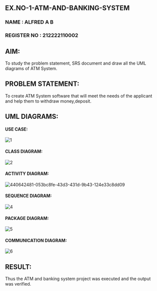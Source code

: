 ## EX.NO-1-ATM-AND-BANKING-SYSTEM

### NAME : ALFRED A B

### REGISTER NO : 212222110002

## AIM:
To study the problem statement, SRS document and draw all the UML diagrams of ATM System.

## PROBLEM STATEMENT:
To create ATM System software that will meet the needs of the applicant and help them to withdraw money,deposit.

## UML DIAGRAMS:
#### USE CASE:

![1](https://github.com/user-attachments/assets/ba1854d3-1c55-40e5-98c7-0a843b2312f6)

#### CLASS DIAGRAM:

![2](https://github.com/user-attachments/assets/6aeb1c37-5a8f-4c15-980b-9ae07509fac6)

#### ACTIVITY DIAGRAM:

![440642481-053bc8fe-43d3-431d-9b43-124e33c8dd09](https://github.com/user-attachments/assets/c6f68a3d-dafd-4158-ad95-b0ce2d8f8896)

#### SEQUENCE DIAGRAM:

![4](https://github.com/user-attachments/assets/63c2ef3d-764f-4b2a-b203-8e56929657d0)

#### PACKAGE DIAGRAM:

![5](https://github.com/user-attachments/assets/7fcc9819-8d5e-4964-83a6-f83697324296)

#### COMMUNICATION DIAGRAM:

![6](https://github.com/user-attachments/assets/3dbd02e1-ab75-4076-85bb-d1dec047a4f8)

## RESULT:
Thus the ATM and banking system project was executed and the output was verified.
